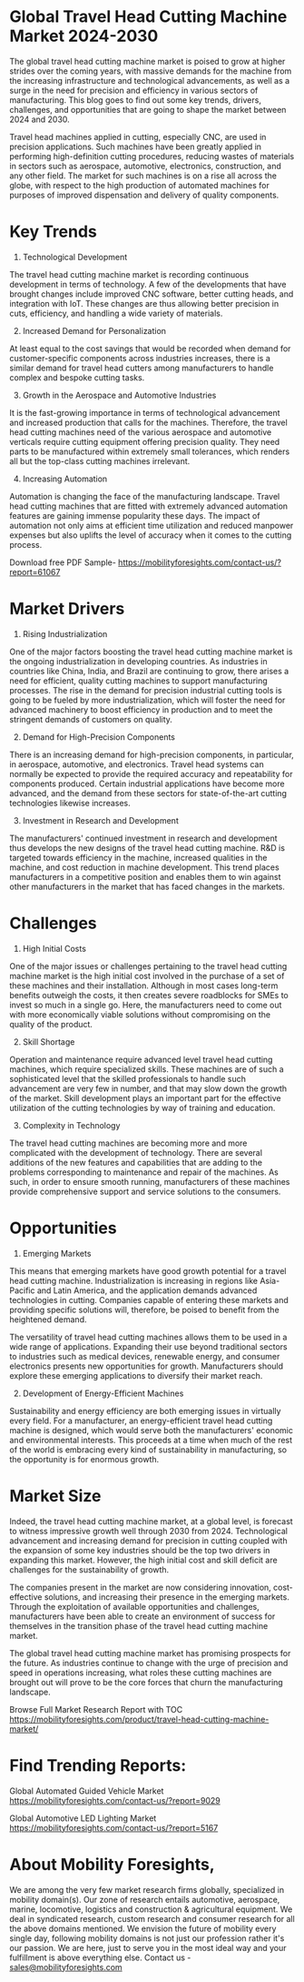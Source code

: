 # Global Travel Head Cutting Machine Market 2024-2030

The global travel head cutting machine market is poised to grow at higher strides over the coming years, with massive demands for the machine from the increasing infrastructure and technological advancements, as well as a surge in the need for precision and efficiency in various sectors of manufacturing. This blog goes to find out some key trends, drivers, challenges, and opportunities that are going to shape the market between 2024 and 2030.

Travel head machines applied in cutting, especially CNC, are used in precision applications. Such machines have been greatly applied in performing high-definition cutting procedures, reducing wastes of materials in sectors such as aerospace, automotive, electronics, construction, and any other field. The market for such machines is on a rise all across the globe, with respect to the high production of automated machines for purposes of improved dispensation and delivery of quality components.

# Key Trends

1. Technological Development

The travel head cutting machine market is recording continuous development in terms of technology. A few of the developments that have brought changes include improved CNC software, better cutting heads, and integration with IoT. These changes are thus allowing better precision in cuts, efficiency, and handling a wide variety of materials.

2. Increased Demand for Personalization

At least equal to the cost savings that would be recorded when demand for customer-specific components across industries increases, there is a similar demand for travel head cutters among manufacturers to handle complex and bespoke cutting tasks.

3. Growth in the Aerospace and Automotive Industries

It is the fast-growing importance in terms of technological advancement and increased production that calls for the machines. Therefore, the travel head cutting machines need of the various aerospace and automotive verticals require cutting equipment offering precision quality. They need parts to be manufactured within extremely small tolerances, which renders all but the top-class cutting machines irrelevant.

4. Increasing Automation

Automation is changing the face of the manufacturing landscape. Travel head cutting machines that are fitted with extremely advanced automation features are gaining immense popularity these days. The impact of automation not only aims at efficient time utilization and reduced manpower expenses but also uplifts the level of accuracy when it comes to the cutting process.

Download free PDF Sample- https://mobilityforesights.com/contact-us/?report=61067

# Market Drivers

1. Rising Industrialization

One of the major factors boosting the travel head cutting machine market is the ongoing industrialization in developing countries. As industries in countries like China, India, and Brazil are continuing to grow, there arises a need for efficient, quality cutting machines to support manufacturing processes. The rise in the demand for precision industrial cutting tools is going to be fueled by more industrialization, which will foster the need for advanced machinery to boost efficiency in production and to meet the stringent demands of customers on quality.

2. Demand for High-Precision Components

There is an increasing demand for high-precision components, in particular, in aerospace, automotive, and electronics. Travel head systems can normally be expected to provide the required accuracy and repeatability for components produced. Certain industrial applications have become more advanced, and the demand from these sectors for state-of-the-art cutting technologies likewise increases.

3. Investment in Research and Development

The manufacturers' continued investment in research and development thus develops the new designs of the travel head cutting machine. R&D is targeted towards efficiency in the machine, increased qualities in the machine, and cost reduction in machine development. This trend places manufacturers in a competitive position and enables them to win against other manufacturers in the market that has faced changes in the markets.

# Challenges

1. High Initial Costs

One of the major issues or challenges pertaining to the travel head cutting machine market is the high initial cost involved in the purchase of a set of these machines and their installation. Although in most cases long-term benefits outweigh the costs, it then creates severe roadblocks for SMEs to invest so much in a single go. Here, the manufacturers need to come out with more economically viable solutions without compromising on the quality of the product.

2. Skill Shortage

Operation and maintenance require advanced level travel head cutting machines, which require specialized skills. These machines are of such a sophisticated level that the skilled professionals to handle such advancement are very few in number, and that may slow down the growth of the market. Skill development plays an important part for the effective utilization of the cutting technologies by way of training and education.

3. Complexity in Technology

The travel head cutting machines are becoming more and more complicated with the development of technology. There are several additions of the new features and capabilities that are adding to the problems corresponding to maintenance and repair of the machines. As such, in order to ensure smooth running, manufacturers of these machines provide comprehensive support and service solutions to the consumers.


# Opportunities

1. Emerging Markets

This means that emerging markets have good growth potential for a travel head cutting machine. Industrialization is increasing in regions like Asia-Pacific and Latin America, and the application demands advanced technologies in cutting. Companies capable of entering these markets and providing specific solutions will, therefore, be poised to benefit from the heightened demand.

The versatility of travel head cutting machines allows them to be used in a wide range of applications. Expanding their use beyond traditional sectors to industries such as medical devices, renewable energy, and consumer electronics presents new opportunities for growth. Manufacturers should explore these emerging applications to diversify their market reach.

2. Development of Energy-Efficient Machines

Sustainability and energy efficiency are both emerging issues in virtually every field. For a manufacturer, an energy-efficient travel head cutting machine is designed, which would serve both the manufacturers' economic and environmental interests. This proceeds at a time when much of the rest of the world is embracing every kind of sustainability in manufacturing, so the opportunity is for enormous growth.

# Market Size

Indeed, the travel head cutting machine market, at a global level, is forecast to witness impressive growth well through 2030 from 2024. Technological advancement and increasing demand for precision in cutting coupled with the expansion of some key industries should be the top two drivers in expanding this market. However, the high initial cost and skill deficit are challenges for the sustainability of growth.

The companies present in the market are now considering innovation, cost-effective solutions, and increasing their presence in the emerging markets. Through the exploitation of available opportunities and challenges, manufacturers have been able to create an environment of success for themselves in the transition phase of the travel head cutting machine market.

The global travel head cutting machine market has promising prospects for the future. As industries continue to change with the urge of precision and speed in operations increasing, what roles these cutting machines are brought out will prove to be the core forces that churn the manufacturing landscape.


Browse Full Market Research Report with TOC https://mobilityforesights.com/product/travel-head-cutting-machine-market/


# Find Trending Reports:

Global Automated Guided Vehicle Market https://mobilityforesights.com/contact-us/?report=9029

Global Automotive LED Lighting Market https://mobilityforesights.com/contact-us/?report=5167





# About Mobility Foresights,
We are among the very few market research firms globally, specialized in mobility domain(s). Our zone of research entails automotive, aerospace, marine, locomotive, logistics and construction & agricultural equipment. We deal in syndicated research, custom research and consumer research for all the above domains mentioned.
We envision the future of mobility every single day, following mobility domains is not just our profession rather it's our passion. We are here, just to serve you in the most ideal way and your fulfillment is above everything else. Contact us -  sales@mobilityforesights.com
